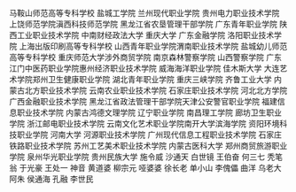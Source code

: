 马鞍山师范高等专科学校
盐城工学院
兰州现代职业学院
贵州电力职业技术学院
上饶师范学院滇西科技师范学院
黑龙江省农垦管理干部学院
广东青年职业学院
陕西工业职业技术学院
中南财经政法大学
重庆大学
广东金融学院
洛阳职业技术学院
上海出版印刷高等专科学校
山西青年职业学院渭南职业技术学院
盐城幼儿师范高等专科学校
重庆师范大学涉外商贸学院
南京森林警察学院
山西警察学院
广东江门中医药职业学院惠州经济职业技术学院
威海海洋职业学院
佳木斯大学
大连艺术学院郑州卫生健康职业学院
湖北青年职业学院
重庆三峡学院
齐鲁工业大学
内蒙古北方职业技术学院
云南农业职业技术学院
石家庄职业技术学院
河北北方学院
广西金融职业技术学院
黑龙江省政法管理干部学院天津公安警官职业学院
福建信息职业技术学院
内蒙古鸿德文理学院
辽宁职业学院
南昌理工学院
廊坊卫生职业学院
浙江邮电职业技术学院
云南文化艺术职业学院南开大学滨海学院
资阳环境科技职业学院
河南大学
河源职业技术学院
广州现代信息工程职业技术学院
石家庄铁路职业技术学院
苏州工艺美术职业技术学院
内蒙古医科大学
郑州商贸旅游职业学院
泉州华光职业学院
贵州民族大学
施令威
沙通天
白世镜
王伯奋
何三七
秃笔翁
于光豪
王处一
神音
黄道婆
柳宗元
哑婆婆
徐长老
单小山
李傀儡
曲洋
乌老大
阿朱
侯通海
孔融
李世民
